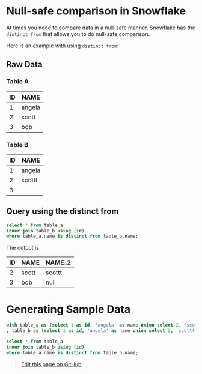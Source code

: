 # Null-safe comparison in Snowflake

At times you need to compare data in a null-safe manner. Snowflake has the `distinct from` that allows you to do null-safe comparison.

Here is an example with using `distinct from`:

## Raw Data

### Table A

| ID | NAME   |
|----|--------|
| 1  | angela |
| 2  | scott  |
| 3  | bob    |


### Table B

| ID | NAME   |
|----|--------|
| 1  | angela |
| 2  | scottt |
| 3  |        |


## Query using the distinct from
```sql
select * from table_a
inner join table_b using (id)
where table_a.name is distinct from table_b.name;
```

The output is 

| ID | NAME  | NAME_2 |
|----|-------|--------|
| 2  | scott | scottt |
| 3  | bob   | null   |


# Generating Sample Data


```sql
with table_a as (select 1 as id, 'angela' as name union select 2, 'scott'  union select 3, 'bob')
, table_b as (select 1 as id, 'angela' as name union select 2, 'scottt'  union select 3, null)

select * from table_a
inner join table_b using (id)
where table_a.name is distinct from table_b.name;
```

> <a href="{{ site.github.repository_url }}/edit/{{ site.github.source.branch }}/{{ page.path }}">Edit this page on GitHub</a>

